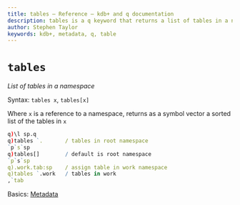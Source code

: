```yaml
---
title: tables – Reference – kdb+ and q documentation
description: tables is a q keyword that returns a list of tables in a namespace.
author: Stephen Taylor
keywords: kdb+, metadata, q, table
---
```

# `tables`




_List of tables in a namespace_

Syntax: `tables x`, `tables[x]`

Where `x` is a reference to a namespace, returns as a symbol vector a sorted list of the tables in `x`

```q
q)\l sp.q
q)tables `.       / tables in root namespace
`p`s`sp
q)tables[]        / default is root namespace
`p`s`sp
q).work.tab:sp    / assign table in work namespace
q)tables `.work   / tables in work
,`tab
```


<i class="far fa-hand-point-right"></i>
Basics: [Metadata](../basics/metadata.md)